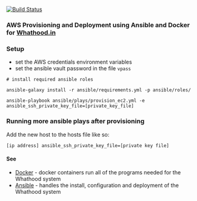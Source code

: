 [![Build Status](https://travis-ci.org/whathood/devops.svg?branch=master)](https://travis-ci.org/whathood/devops)

### AWS Provisioning and Deployment using Ansible and Docker for [Whathood.in](https://github.com/jimRsmiley/whathood)

### Setup

* set the AWS credentials environment variables
* set the ansible vault password in the file `vpass`

~~~~
# install required ansible roles

ansible-galaxy install -r ansible/requirements.yml -p ansible/roles/

ansible-playbook ansible/plays/provision_ec2.yml -e ansible_ssh_private_key_file=[private_key_file]

~~~~

### Running more ansible plays after provisioning

Add the new host to the hosts file like so:

```
[ip address] ansible_ssh_private_key_file=[private key file]
```

#### See

* [Docker](docker/README.md) - docker containers run all of the programs needed for the Whathood system
* [Ansible](ansible/README.md) - handles the install, configuration and deployment of the Whathood system
